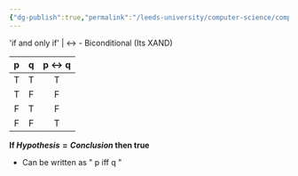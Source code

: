 ```yaml
---
{"dg-publish":true,"permalink":"/leeds-university/computer-science/compulsory-modules/fundamental-math-concepts/fundamentals-of-logic/propositional-logic/connectives/biconditional/"}
---
```


'if and only if' | $\leftrightarrow$ - Biconditional (Its XAND)

| p | q | p $\leftrightarrow$ q |
|:-:|:-:|:------:|
| T | T | T | 
| T | F | F |
| F | T | F |
| F | F | T |
**If $Hypothesis = Conclusion$ then true**
- Can be written as " p iff q " 